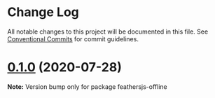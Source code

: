 # Change Log

All notable changes to this project will be documented in this file.
See [Conventional Commits](https://conventionalcommits.org) for commit guidelines.

# [0.1.0](https://github.com/mhillerstrom/feathersjs-offline/compare/v0.0.0...v0.1.0) (2020-07-28)

**Note:** Version bump only for package feathersjs-offline

